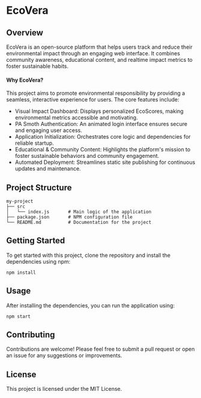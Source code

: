 # EcoVera

## Overview
EcoVera is an open-source platform that helps users track and reduce their environmental impact through an engaging web interface. It combines community awareness, educational content, and realtime impact metrics to foster sustainable habits. 

#### Why EcoVera? 
This project aims to promote environmental responsibility by providing a seamless, interactive experience for users. The core features include: 
- Visual Impact Dashboard: Displays personalized EcoScores, making environmental metrics accessible and motivating.
- PA Smoth Authentication: An animated login interface ensures secure and engaging user access.
- Application Initialization: Orchestrates core logic and dependencies for reliable startup.
- Educational & Community Content: Highlights the platform's mission to foster sustainable behaviors and community engagement.
- Automated Deployment: Streamlines static site publishing for continuous updates and maintenance.

## Project Structure
```
my-project
├── src
│   └── index.js       # Main logic of the application
├── package.json       # NPM configuration file
└── README.md          # Documentation for the project
```

## Getting Started
To get started with this project, clone the repository and install the dependencies using npm:

```
npm install
```

## Usage
After installing the dependencies, you can run the application using:

```
npm start
```

## Contributing
Contributions are welcome! Please feel free to submit a pull request or open an issue for any suggestions or improvements.

## License
This project is licensed under the MIT License.
